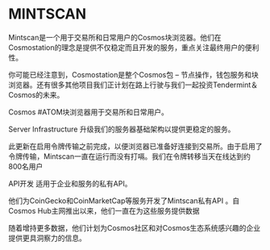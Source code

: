 # MINTSCAN

Mintscan是一个用于交易所和日常用户的Cosmos块浏览器。他们在Cosmostation的理念是提供不仅稳定而且开发的服务，重点关注最终用户的便利性。

你可能已经注意到，Cosmostation是整个Cosmos包 – 节点操作，钱包服务和块浏览器。还有很多其他项目我们正计划在路上行驶与我们一起投资Tendermint＆Cosmos的未来。

Cosmos #ATOM块浏览器用于交易所和日常用户。

Server Infrastructure
升级我们的服务器基础架构以提供更稳定的服务。

此更新在启用令牌传输之前完成，以便浏览器已准备好连接到交易所。由于启用了令牌传输，Mintscan一直在运行而没有打嗝。我们在令牌转移当天在线达到约800名用户

API开发
适用于企业和服务的私有API。

他们为CoinGecko和CoinMarketCap等服务开发了Mintscan私有API 。自Cosmos Hub主网推出以来，他们一直在为这些服务提供数据

随着增持更多数据，他们计划为Cosmos社区和对Cosmos生态系统感兴趣的企业提供更具洞察力的信息。
